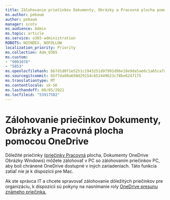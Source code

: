 ```yaml
---
title: Zálohovanie priečinkov Dokumenty, Obrázky a Pracovná plocha pomocou OneDrive
ms.author: pebaum
author: pebaum
manager: scotv
ms.audience: Admin
ms.topic: article
ms.service: o365-administration
ROBOTS: NOINDEX, NOFOLLOW
localization_priority: Priority
ms.collection: Adm_O365
ms.custom:
- "9003078"
- "5853"
ms.openlocfilehash: bb7d1d0f1e5251c1943251d97991d9be18e9da5ae6c1a65ca7aa5eb32ba7dece
ms.sourcegitcommit: b5f7da89a650d2915dc652449623c78be6247175
ms.translationtype: MT
ms.contentlocale: sk-SK
ms.lasthandoff: 08/05/2021
ms.locfileid: "53917582"
---
```

# <a name="back-up-your-documents-pictures-and-desktop-folders-with-onedrive"></a>Zálohovanie priečinkov Dokumenty, Obrázky a Pracovná plocha pomocou OneDrive

Dôležité priečinky [(priečinky Pracovná](https://support.office.com/article/d61a7930-a6fb-4b95-b28a-6552e77c3057) plocha, Dokumenty OneDrive Obrázky Windows) môžete zálohovať v PC so zálohovaním priečinkov PC, aby boli chránené OneDrive dostupné v iných zariadeniach. Táto funkcia zatiaľ nie je k dispozícii pre Mac.  

Ak ste správca IT a chcete spravovať zálohovanie dôležitých priečinkov pre organizáciu, k dispozícii sú pokyny na nasnímanie roly [OneDrive presunu známeho priečinka.](https://docs.microsoft.com/onedrive/redirect-known-folders)
